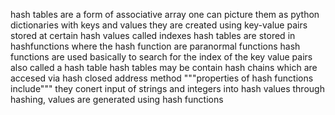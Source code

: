 hash tables are a form of associative array
one can picture them as python dictionaries with keys and values
they are created using key-value pairs stored at certain hash values called indexes
hash tables are stored in hashfunctions where the hash function  are paranormal functions
hash functions are used basically to search for the index of the key value pairs also called a hash table
hash tables may be contain hash chains which are accesed via hash closed address method
"""properties of hash functions include"""
they conert input of strings and integers into hash values
through hashing, values are generated using hash functions
